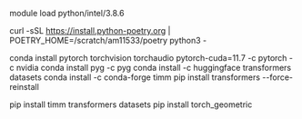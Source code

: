 module load python/intel/3.8.6

curl -sSL https://install.python-poetry.org | POETRY_HOME=/scratch/am11533/poetry python3 -




conda install pytorch torchvision torchaudio pytorch-cuda=11.7 -c pytorch -c nvidia
conda install pyg -c pyg
conda install -c huggingface transformers datasets
conda install -c conda-forge timm 
pip install transformers --force-reinstall

pip install timm transformers datasets
pip install torch_geometric